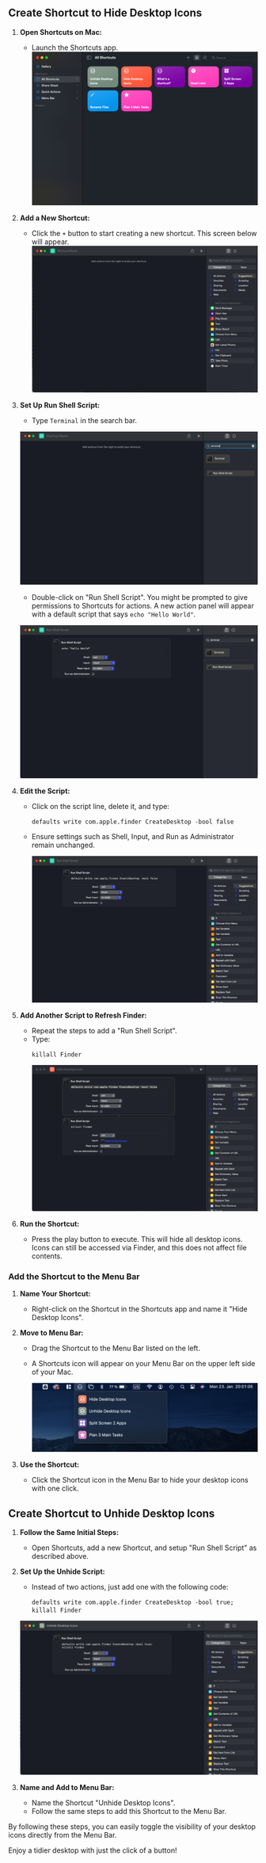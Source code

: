 
## Create Shortcut to Hide Desktop Icons

1. **Open Shortcuts on Mac:**
   - Launch the Shortcuts app.
   ![Shortcuts App Mainpage](/hide_desktop_icons/shortcuts_mainpage.png)


2. **Add a New Shortcut:**
   - Click the `+` button to start creating a new shortcut. This screen below will appear.
   ![Create New Shortcut](/hide_desktop_icons/create_new_shortcut.png)

3. **Set Up Run Shell Script:**
   - Type `Terminal` in the search bar.
   
   ![Add Run Shell Script](/hide_desktop_icons/add_shortcut.png)

   - Double-click on "Run Shell Script". You might be prompted to give permissions to Shortcuts for actions. A new action panel will appear with a default script that says `echo "Hello World"`.
     
   ![Default shell script](/hide_desktop_icons/run_shell_script.png)

5. **Edit the Script:**
   - Click on the script line, delete it, and type:
     ```
     defaults write com.apple.finder CreateDesktop -bool false
     ```
   - Ensure settings such as Shell, Input, and Run as Administrator remain unchanged.

     ![First Command](/hide_desktop_icons/hide_shortcut_firstcommand.png)

6. **Add Another Script to Refresh Finder:**
   - Repeat the steps to add a "Run Shell Script".
   - Type:
     ```
     killall Finder
     ```
     ![Hide Shortcut Final](/hide_desktop_icons/hide_shortcut_final.png)

7. **Run the Shortcut:**
   - Press the play button to execute. This will hide all desktop icons. Icons can still be accessed via Finder, and this does not affect file contents.

### Add the Shortcut to the Menu Bar

1. **Name Your Shortcut:**
   - Right-click on the Shortcut in the Shortcuts app and name it "Hide Desktop Icons".
   
2. **Move to Menu Bar:**
   - Drag the Shortcut to the Menu Bar listed on the left.
   - A Shortcuts icon will appear on your Menu Bar on the upper left side of your Mac.
  
     ![Add to Menu Bar](/hide_desktop_icons/mainbar_shortcuts.png)

3. **Use the Shortcut:**
   - Click the Shortcut icon in the Menu Bar to hide your desktop icons with one click.

## Create Shortcut to Unhide Desktop Icons

1. **Follow the Same Initial Steps:**
   - Open Shortcuts, add a new Shortcut, and setup "Run Shell Script" as described above.

2. **Set Up the Unhide Script:**
   - Instead of two actions, just add one with the following code:
     ```
     defaults write com.apple.finder CreateDesktop -bool true; killall Finder
     ```
   ![Create Unhide Shortcut](/hide_desktop_icons/unhide_shortcut.png)
   
4. **Name and Add to Menu Bar:**
   - Name the Shortcut "Unhide Desktop Icons".
   - Follow the same steps to add this Shortcut to the Menu Bar.

By following these steps, you can easily toggle the visibility of your desktop icons directly from the Menu Bar.

Enjoy a tidier desktop with just the click of a button!
